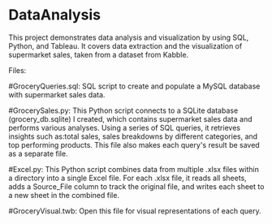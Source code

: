 # DataAnalysis

This project demonstrates data analysis and visualization by using SQL, Python, and Tableau. It covers data extraction and the visualization of supermarket sales, taken from a dataset from Kabble.

Files:

#GroceryQueries.sql: SQL script to create and populate a MySQL database with supermarket sales data.

#GrocerySales.py: This Python script connects to a SQLite database (grocery_db.sqlite) I created, which contains supermarket sales data and performs various analyses. Using a series of SQL queries, it retrieves insights such as:total sales, sales breakdowns by different categories, and top performing products. This file also makes each query's result be saved as a separate file.

#Excel.py: This Python script combines data from multiple .xlsx files within a directory into a single Excel file. For each .xlsx file, it reads all sheets, adds a Source_File column to track the original file, and writes each sheet to a new sheet in the combined file. 

#GroceryVisual.twb: Open this file for visual representations of each query.





